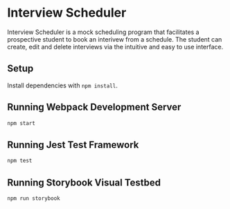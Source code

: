 # Interview Scheduler

Interview Scheduler is a mock scheduling program that facilitates a prospective student to book an interivew from a schedule. The student can create, edit and delete interviews via the intuitive and easy to use interface. 

## Setup

Install dependencies with `npm install`.

## Running Webpack Development Server

```sh
npm start
```

## Running Jest Test Framework

```sh
npm test
```

## Running Storybook Visual Testbed

```sh
npm run storybook
```
